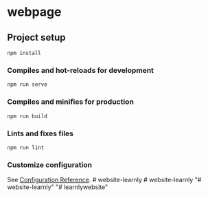 # webpage

## Project setup
```
npm install
```

### Compiles and hot-reloads for development
```
npm run serve
```

### Compiles and minifies for production
```
npm run build
```

### Lints and fixes files
```
npm run lint
```

### Customize configuration
See [Configuration Reference](https://cli.vuejs.org/config/).
#   w e b s i t e - l e a r n l y  
 #   w e b s i t e - l e a r n l y  
 "# website-learnly" 
"# learnlywebsite" 
